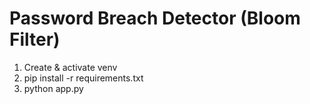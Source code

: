 # Password Breach Detector (Bloom Filter)

1. Create & activate venv
2. pip install -r requirements.txt
3. python app.py
